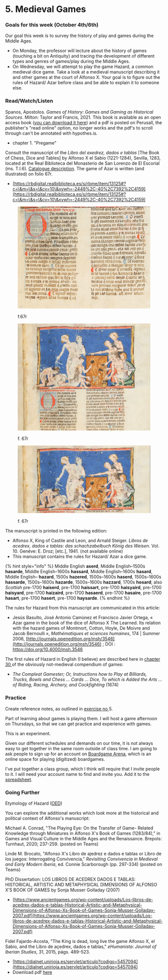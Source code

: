 # 5. Medieval Games

### Goals for this week (October 4th/6th)

Our goal this week is to survey the history of play and games during the Middle Ages.&#x20;

* On Monday, the professor will lecture about the history of games (touching a bit on Antiquity) and tracing the development of different types and genres of games/play during the Middle Ages.&#x20;
* On Wednesday, we will attempt to play the game Hazard, a common medieval dice game. Take a look at a medieval manuscript describing it and other games at the court of Alfonso X. Your goal is to figure out the rules of Hazard/ Azar before class and be able to explain it to someone else.&#x20;

### Read/Watch/Listen

Spanos, Apostolos. _Games of History: Games and Gaming as Historical Sources_. Milton: Taylor and Francis, 2021. This book is available as an open access book ([you can download it here](https://www.taylorfrancis.com/books/oa-mono/10.4324/9780429342479/games-history-apostolos-spanos)) and a pdf is posted on Perusall, the publisher's "read online" option, no longer works and the pdf's to scroll through can't be annotated with hypothes.is.&#x20;

* chapter 1. "Pregame"

Consult the manuscript of the _Libro del axedrez, dados e tablas_ \[The Book of Chess, Dice and Tables] by Alfonso X el Sabio (1221-1284), Sevilla, 1283, located at the Real Biblioteca del Monasterio de San Lorenzo de El Escorial (ms. T.I.6). [Catalogue description](https://rbmecat.patrimonionacional.es/cgi-bin/koha/opac-detail.pl?biblionumber=825). The game of Azar is written (and illustrated) on folio 67r.&#x20;

* [https://rbdigital.realbiblioteca.es/s/rbme/item/13125#?c=\&m=\&s=\&cv=10\&xywh=-2449%2C-40%2C7392%2C4159](https://rbdigital.realbiblioteca.es/s/rbme/item/13125#?c=\&m=\&s=\&cv=10\&xywh=-2449%2C-40%2C7392%2C4159)

<div>

<figure><img src="../.gitbook/assets/Screen Shot 2022-10-04 at 10.41.18 AM.png" alt=""><figcaption><p>f.67r</p></figcaption></figure>

 

<figure><img src="../.gitbook/assets/Screen Shot 2022-10-04 at 10.40.52 AM.png" alt=""><figcaption><p>f. 67r</p></figcaption></figure>

 

<figure><img src="../.gitbook/assets/Screen Shot 2022-10-04 at 10.40.41 AM.png" alt=""><figcaption><p>f. 67r</p></figcaption></figure>

</div>

The manuscript is printed in the following edition:&#x20;

* Alfonso X, King of Castile and Leon, and Arnald Steiger. _Libros de acedrex, dados e tablas: das schachzabelbuch König des Weisen_. Vol. 10. Genéve: E. Droz; \[etc.], 1941. (not available online)
* This manuscript contains the rules for Hazard/ Azar a dice game.&#x20;

{% hint style="info" %}
Middle English **aserd**, Middle English–1500s **hasarde**, Middle English–1600s **hassard**, Middle English–1600s **hasard**, Middle English– **hazard**, 1500s **hazered**, 1500s–1600s **haserd**, 1500s–1600s **hassarde**, 1500s–1600s **hazarde**, 1500s–1600s **hazzard**, 1700s **hosard**; also _Scottish_ pre-1700 **haiserd**, pre-1700 **haissart**, pre-1700 **haisyaird**, pre-1700 **haisyard**, pre-1700 **haizaird**, pre-1700 **hasaerd**, pre-1700 **hasaire**, pre-1700 **hasart**, pre-1700 **hasert**, pre-1700 **haysarde**.&#x20;
{% endhint %}

The rules for Hazard from this manuscript are communicated in this article:

* Jesús Basulto, José Antonio Camùnez et Francisco Javier Ortega, « Azar game in the book of the dice of Alfonso X The Learned. Its relation with the hazard games of Montmort, Cotton, Hoyle, De Moivre and Jacob Bernoulli », _Mathématiques et sciences humaines_, 174 | Summer 2006,  [http://journals.openedition.org/msh/3546](http://journals.openedition.org/msh/3546) ; DOI : https://doi.org/10.4000/msh.3546

The first rules of Hazard in English (I believe) are described here in [chapter 30 ](https://books.google.ca/books?id=FupmAAAAcAAJ\&pg=PA168#v=onepage\&q\&f=false)of the obviously not-medieval compendium of games:&#x20;

* _The Compleat Gamester; Or, Instructions how to Play at Billiards, Trucks, Bowls and Chess ... Cards ... Dice, To which is Added the Arts ... of Riding, Racing, Archery, and Cockfighting_ (1674)

### Practice

Create reference notes, as outlined in [exercise no ](../course-info/assignments/4.-writing-up-a-reference-note.md)5.&#x20;

Part of learning about games is playing them. I will host a game afternoon on Thursdays, so that we can get practice and experience with games.&#x20;

This is an experiment.&#x20;

Given our different schedules and demands on our time, it is not always easy to get together in the same room outside of class time. I am going to ask people to sign up for an account on [Boardgame Arena](https://boardgamearena.com/welcome), which is an online space for playing (digitized) boardgames.&#x20;

I've put together a class group, which I think will require that I invite people to it. I will need your account name to find and invite you. Add it to the [spreadsheet](https://docs.google.com/spreadsheets/d/11qySQYeDCusmpIE28vK8rXUAB9KG5S8Ex-gD5SdNE6g/edit?usp=sharing).

### Going Further

Etymology of Hazard ([OED](https://www-oed-com.proxy.library.carleton.ca/view/Entry/84853?isAdvanced=false\&result=1\&rskey=0rAGp3&))

You can explore the additional works which look more at the historical and political context of  Alfonso's manuscript:

Michael A. Conrad, "The Playing Eye: On the Transfer of Game- Related Knowledge through Miniatures in Alfonso X's Book of Games (1283/84)," in Games and Visual Culture in the Middle Ages and the Renaissance. Brepols: Turnhaut, 2020; 237-259. (posted on Teams)

Linde M. Brocato, "Alfonso X's Libro de ajedrez e dados e tablas or Libro de los juegos:  Interrogating Convivencia," _Revisiting Convivencia in Medieval and Early Modern Iberia_, ed. Connie Scarborough (pp. 297-334) (posted on Teams)

PhD Dissertation: LOS LIBROS DE ACEDREX DADOS E TABLAS: HISTORICAL, ARTISTIC AND METAPHYSICAL DIMENSIONS OF ALFONSO X’S BOOK OF GAMES by Sonja Musser Golladay (2007)

* [https://www.ancientgames.org/wp-content/uploads/Los-libros-de-acedrex-dados-e-tablas-Historical-Artistic-and-Metaphysical-Dimensions-of-Alfonso-Xs-Book-of-Games-Sonja-Musser-Golladay-2007.pdf](https://www.ancientgames.org/wp-content/uploads/Los-libros-de-acedrex-dados-e-tablas-Historical-Artistic-and-Metaphysical-Dimensions-of-Alfonso-Xs-Book-of-Games-Sonja-Musser-Golladay-2007.pdf)

Fidel Fajardo-Acosta, "The King is dead, long live the game Alfonso X, el Sabio, and the Libro de açedrex, dados e tablas," _eHumanista: Journal of Iberian Studies_, 31, 2015, págs. 489-523.&#x20;

* [https://dialnet.unirioja.es/servlet/articulo?codigo=5457094](https://dialnet.unirioja.es/servlet/articulo?codigo=5457094)
* Download pdf [here](https://dialnet.unirioja.es/descarga/articulo/5457094.pdf)&#x20;
